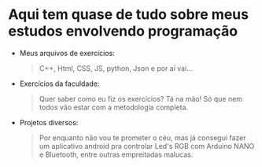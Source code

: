 # Aqui tem quase de tudo sobre meus estudos envolvendo programação

  - Meus arquivos de exercícios:
    > C++, Html, CSS, JS, python, Json e por aí vai...
  - Exercícios da faculdade:
    > Quer saber como eu fiz os exercícios? Tá na mão! Só que nem todos vão estar com a metodologia completa.
  - Projetos diversos:
    > Por enquanto não vou te prometer o céu, mas já consegui fazer um aplicativo android pra controlar Led's RGB com Arduino NANO e Bluetooth, entre outras empreitadas malucas.
